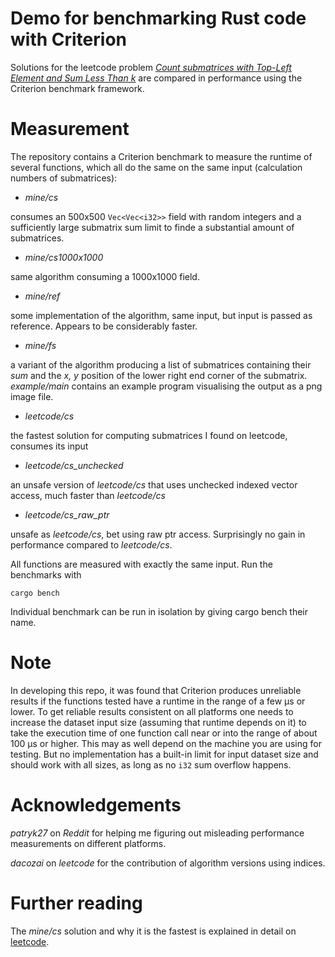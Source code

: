 # Demo for benchmarking Rust code with Criterion

Solutions for the leetcode problem [_Count submatrices with Top-Left Element and Sum Less Than k_](https://leetcode.com/problems/count-submatrices-with-top-left-element-and-sum-less-than-k/description/) are compared in 
performance using the Criterion benchmark framework.

# Measurement

The repository contains a Criterion benchmark to measure the runtime of several functions, which
all do the same on the same input (calculation numbers of submatrices):

- *mine/cs* 

consumes an 500x500 `Vec<Vec<i32>>` field with random integers and a sufficiently
large submatrix sum limit to finde a substantial amount of submatrices.

- *mine/cs1000x1000*

same algorithm consuming a 1000x1000 field.

- *mine/ref*

some implementation of the algorithm, same input, but input is passed as reference.
Appears to be considerably faster.

- *mine/fs*

a variant of the algorithm producing a list of submatrices containing their *sum* and
the *x, y* position of the lower right end corner of the submatrix. _example/main_ contains
an example program visualising the output as a png image file.

- *leetcode/cs*

the fastest solution for computing submatrices I found on leetcode, consumes its input

- *leetcode/cs_unchecked*

an unsafe version of _leetcode/cs_ that uses unchecked indexed vector access, much 
faster than *leetcode/cs*

- *leetcode/cs_raw_ptr*

unsafe as _leetcode/cs_, bet using raw ptr access. Surprisingly no gain in performance
compared to _leetcode/cs_.

All functions are measured with exactly the same input. Run the benchmarks with

```
cargo bench
```

Individual benchmark can be run in isolation by giving cargo bench their name.

# Note
In developing this repo, it was found that Criterion produces unreliable 
results if the functions tested have a runtime in the range of a few µs or lower.
To get reliable results consistent on all platforms one needs to increase the
dataset input size (assuming that runtime depends on it) to take the execution
time of one function call near or into the range of about 100 µs or higher. This
may as well depend on the machine you are using for testing. But no implementation
has a built-in limit for input dataset size and should work with all sizes, as
long as no `i32` sum overflow happens.

# Acknowledgements

*patryk27* on *Reddit* for helping me figuring out misleading performance measurements
on different platforms.

*dacozai* on *leetcode* for the contribution of algorithm versions using indices.

# Further reading

The *mine/cs* solution and why it is the fastest is explained in detail on [leetcode](https://leetcode.com/problems/count-submatrices-with-top-left-element-and-sum-less-than-k/solutions/4849239/the-return-of-the-iterators-or-why-it-is-good-to-be-lazy).